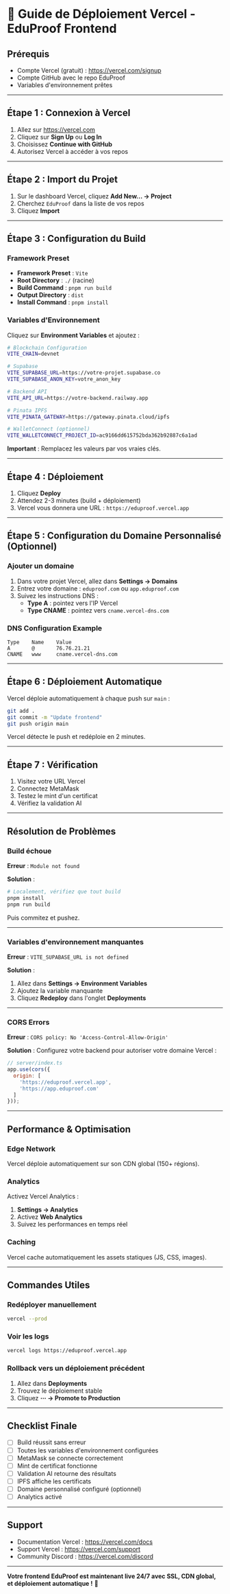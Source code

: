 # 🚀 Guide de Déploiement Vercel - EduProof Frontend

## Prérequis

- Compte Vercel (gratuit) : https://vercel.com/signup
- Compte GitHub avec le repo EduProof
- Variables d'environnement prêtes

---

## Étape 1 : Connexion à Vercel

1. Allez sur https://vercel.com
2. Cliquez sur **Sign Up** ou **Log In**
3. Choisissez **Continue with GitHub**
4. Autorisez Vercel à accéder à vos repos

---

## Étape 2 : Import du Projet

1. Sur le dashboard Vercel, cliquez **Add New... → Project**
2. Cherchez `EduProof` dans la liste de vos repos
3. Cliquez **Import**

---

## Étape 3 : Configuration du Build

### Framework Preset
- **Framework Preset** : `Vite`
- **Root Directory** : `./` (racine)
- **Build Command** : `pnpm run build`
- **Output Directory** : `dist`
- **Install Command** : `pnpm install`

### Variables d'Environnement

Cliquez sur **Environment Variables** et ajoutez :

```bash
# Blockchain Configuration
VITE_CHAIN=devnet

# Supabase
VITE_SUPABASE_URL=https://votre-projet.supabase.co
VITE_SUPABASE_ANON_KEY=votre_anon_key

# Backend API
VITE_API_URL=https://votre-backend.railway.app

# Pinata IPFS
VITE_PINATA_GATEWAY=https://gateway.pinata.cloud/ipfs

# WalletConnect (optionnel)
VITE_WALLETCONNECT_PROJECT_ID=ac9166dd615752bda362b92887c6a1ad
```

**Important** : Remplacez les valeurs par vos vraies clés.

---

## Étape 4 : Déploiement

1. Cliquez **Deploy**
2. Attendez 2-3 minutes (build + déploiement)
3. Vercel vous donnera une URL : `https://eduproof.vercel.app`

---

## Étape 5 : Configuration du Domaine Personnalisé (Optionnel)

### Ajouter un domaine

1. Dans votre projet Vercel, allez dans **Settings → Domains**
2. Entrez votre domaine : `eduproof.com` ou `app.eduproof.com`
3. Suivez les instructions DNS :
   - **Type A** : pointez vers l'IP Vercel
   - **Type CNAME** : pointez vers `cname.vercel-dns.com`

### DNS Configuration Example

```
Type    Name    Value
A       @       76.76.21.21
CNAME   www     cname.vercel-dns.com
```

---

## Étape 6 : Déploiement Automatique

Vercel déploie automatiquement à chaque push sur `main` :

```bash
git add .
git commit -m "Update frontend"
git push origin main
```

Vercel détecte le push et redéploie en 2 minutes.

---

## Étape 7 : Vérification

1. Visitez votre URL Vercel
2. Connectez MetaMask
3. Testez le mint d'un certificat
4. Vérifiez la validation AI

---

## Résolution de Problèmes

### Build échoue

**Erreur** : `Module not found`

**Solution** :
```bash
# Localement, vérifiez que tout build
pnpm install
pnpm run build
```

Puis commitez et pushez.

---

### Variables d'environnement manquantes

**Erreur** : `VITE_SUPABASE_URL is not defined`

**Solution** :
1. Allez dans **Settings → Environment Variables**
2. Ajoutez la variable manquante
3. Cliquez **Redeploy** dans l'onglet **Deployments**

---

### CORS Errors

**Erreur** : `CORS policy: No 'Access-Control-Allow-Origin'`

**Solution** : Configurez votre backend pour autoriser votre domaine Vercel :

```javascript
// server/index.ts
app.use(cors({
  origin: [
    'https://eduproof.vercel.app',
    'https://app.eduproof.com'
  ]
}));
```

---

## Performance & Optimisation

### Edge Network
Vercel déploie automatiquement sur son CDN global (150+ régions).

### Analytics
Activez Vercel Analytics :
1. **Settings → Analytics**
2. Activez **Web Analytics**
3. Suivez les performances en temps réel

### Caching
Vercel cache automatiquement les assets statiques (JS, CSS, images).

---

## Commandes Utiles

### Redéployer manuellement
```bash
vercel --prod
```

### Voir les logs
```bash
vercel logs https://eduproof.vercel.app
```

### Rollback vers un déploiement précédent
1. Allez dans **Deployments**
2. Trouvez le déploiement stable
3. Cliquez **⋯ → Promote to Production**

---

## Checklist Finale

- [ ] Build réussit sans erreur
- [ ] Toutes les variables d'environnement configurées
- [ ] MetaMask se connecte correctement
- [ ] Mint de certificat fonctionne
- [ ] Validation AI retourne des résultats
- [ ] IPFS affiche les certificats
- [ ] Domaine personnalisé configuré (optionnel)
- [ ] Analytics activé

---

## Support

- Documentation Vercel : https://vercel.com/docs
- Support Vercel : https://vercel.com/support
- Community Discord : https://vercel.com/discord

---

**Votre frontend EduProof est maintenant live 24/7 avec SSL, CDN global, et déploiement automatique !** 🎉

